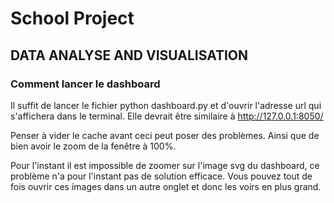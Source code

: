 # School Project
## DATA ANALYSE AND VISUALISATION


### Comment lancer le dashboard

Il suffit de lancer le fichier python dashboard.py et d'ouvrir l'adresse url qui s'affichera dans le terminal. 
Elle devrait être similaire à http://127.0.0.1:8050/

Penser à vider le cache avant ceci peut poser des problèmes. 
Ainsi que de bien avoir le zoom de la fenêtre à 100%.


Pour l'instant il est impossible de zoomer sur l'image svg du dashboard, ce problème n'a pour l'instant pas de solution efficace. 
Vous pouvez tout de fois ouvrir ces images dans un autre onglet et donc les voirs en plus grand.
 